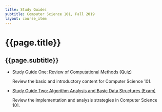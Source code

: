 ```yaml
---
title: Study Guides
subtitle: Computer Science 101, Fall 2019
layout: course_item
---
```


# {{page.title}}
## {{page.subtitle}}

<ul>

<li><a href="https://github.com/Allegheny-Computer-Science-101-F2019/cs101-F2019-sheets/releases/download/cs101F2019-sheets-11.0.0/cs101F2019_studyguide_quiz01.pdf">Study Guide One: Review of Computational Methods (Quiz)</a> <p>Review the basic and introductory content for Computer Science 101.</p>

<li><a href="https://github.com/Allegheny-Computer-Science-101-F2019/cs101-F2019-sheets/releases/download/cs101F2019-sheets-13.0.0/cs101F2019_studyguide_exam01.pdf">Study Guide Two: Algorithm Analysis and Basic Data Structures
(Exam)</a> <p>Review the implementation and analysis strategies in Computer Science
101.</p>

</ul>
